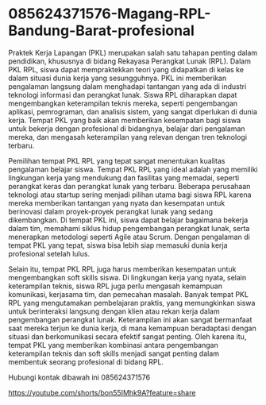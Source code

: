 # 085624371576-Magang-RPL-Bandung-Barat-profesional
Praktek Kerja Lapangan (PKL) merupakan salah satu tahapan penting dalam pendidikan, khususnya di bidang Rekayasa Perangkat Lunak (RPL). Dalam PKL RPL, siswa dapat mempraktekkan teori yang didapatkan di kelas ke dalam situasi dunia kerja yang sesungguhnya. PKL ini memberikan pengalaman langsung dalam menghadapi tantangan yang ada di industri teknologi informasi dan perangkat lunak. Siswa RPL diharapkan dapat mengembangkan keterampilan teknis mereka, seperti pengembangan aplikasi, pemrograman, dan analisis sistem, yang sangat diperlukan di dunia kerja. Tempat PKL yang baik akan memberikan kesempatan bagi siswa untuk bekerja dengan profesional di bidangnya, belajar dari pengalaman mereka, dan mengasah keterampilan yang relevan dengan tren teknologi terbaru.

Pemilihan tempat PKL RPL yang tepat sangat menentukan kualitas pengalaman belajar siswa. Tempat PKL RPL yang ideal adalah yang memiliki lingkungan kerja yang mendukung dan fasilitas yang memadai, seperti perangkat keras dan perangkat lunak yang terbaru. Beberapa perusahaan teknologi atau startup sering menjadi pilihan utama bagi siswa RPL karena mereka memberikan tantangan yang nyata dan kesempatan untuk berinovasi dalam proyek-proyek perangkat lunak yang sedang dikembangkan. Di tempat PKL ini, siswa dapat belajar bagaimana bekerja dalam tim, memahami siklus hidup pengembangan perangkat lunak, serta menerapkan metodologi seperti Agile atau Scrum. Dengan pengalaman di tempat PKL yang tepat, siswa bisa lebih siap memasuki dunia kerja profesional setelah lulus.

Selain itu, tempat PKL RPL juga harus memberikan kesempatan untuk mengembangkan soft skills siswa. Di lingkungan kerja yang nyata, selain keterampilan teknis, siswa RPL juga perlu mengasah kemampuan komunikasi, kerjasama tim, dan pemecahan masalah. Banyak tempat PKL RPL yang mengutamakan pembelajaran praktis, yang memungkinkan siswa untuk berinteraksi langsung dengan klien atau rekan kerja dalam pengembangan perangkat lunak. Keterampilan ini akan sangat bermanfaat saat mereka terjun ke dunia kerja, di mana kemampuan beradaptasi dengan situasi dan berkomunikasi secara efektif sangat penting. Oleh karena itu, tempat PKL yang memberikan kombinasi antara pengembangan keterampilan teknis dan soft skills menjadi sangat penting dalam membentuk seorang profesional di bidang RPL.

Hubungi kontak dibawah ini
085624371576

https://youtube.com/shorts/bon55IMhk9A?feature=share

